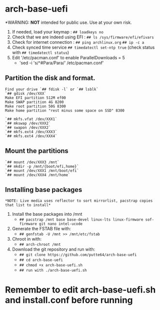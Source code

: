 # arch-base-uefi
*WARNING: **NOT** intended for public use. Use at your own risk.
1. If needed, load your keymap : `## loadkeys no`
2. Check that we are indeed using EFI : `## ls /sys/firmware/efi/efivars`
3. Check for internet connection : `## ping archlinux.org` `## ip -c a`
4. Check synced time service `## timedatectl set-ntp true` (check status with `## timedatectl status`)
5. Edit '/etc/pacman.conf' to enable ParallelDownloads = 5
   - 'sed -i 's/^#Para/Para/' /etc/pacman.conf'
## Partition the disk and format.
    Find your drive `## fdisk -l` or `## lsblk`
    `## gdisk /dev/XXX`
    Make EFI partition 512M ef00
    Make SWAP partition 4G 8200
    Make root partition 50G 8300
    Make home partition "rest minus some space on SSD" 8300
    
    `## mkfs.vfat /dev/XXX1`
    `## mkswap /dev/XXX2`
    `## swapon /dev/XXX2`
    `## mkfs.ext4 /dev/XXX3`
    `## mkfs.ext4 /dev/XXX4`
    
## Mount the partitions
    `## mount /dev/XXX3 /mnt`
    `## mkdir -p /mnt/{boot/efi,home}`
    `## mount /dev/XXX1 /mnt/boot/efi`
    `## mount /dev/XXX4 /mnt/home`

## Installing base packages
    *NOTE: Live media uses reflector to sort mirrorlist, pacstrap copies that list to install*
1. Install the base packages into /mnt
   - `## pacstrap /mnt base base-devel linux-lts linux-firmware sof-firmware git nano intel-ucode`
2. Generate the FSTAB file with: 
   - `## genfstab -U /mnt >> /mnt/etc/fstab`
3. Chroot in with: 
   - `## arch-chroot /mnt`
4. Download the git repository and run  with: 
   - `## git clone https://github.com/putte64/arch-base-uefi`
   - `## cd arch-base-uefi`
   - `## chmod +x arch-base-uefi.sh`
   - `## run with ./arch-base-uefi.sh`

# Remember to edit arch-base-uefi.sh and install.conf before running
